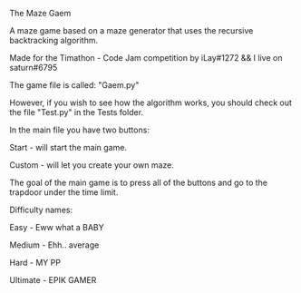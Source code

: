 The Maze Gaem

A maze game based on a maze generator that
uses the recursive backtracking algorithm.

Made for the Timathon - Code Jam competition
by iLay#1272 && I live on saturn#6795

The game file is called: "Gaem.py"

However, if you wish to see how the algorithm
works, you should check out the file "Test.py" in the
Tests folder.

In the main file you have two buttons:

Start - will start the main game.

Custom - will let you create your own maze.

The goal of the main game is to press all of the buttons
and go to the trapdoor under the time limit.

Difficulty names:

Easy - Eww what a BABY

Medium - Ehh.. average

Hard - MY PP 

Ultimate - EPIK GAMER